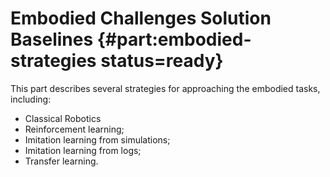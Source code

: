 # Embodied Challenges Solution Baselines   {#part:embodied-strategies status=ready}

This part describes several strategies for approaching the embodied tasks, including:

* Classical Robotics
* Reinforcement learning;
* Imitation learning from simulations;
* Imitation learning from logs;
* Transfer learning.
